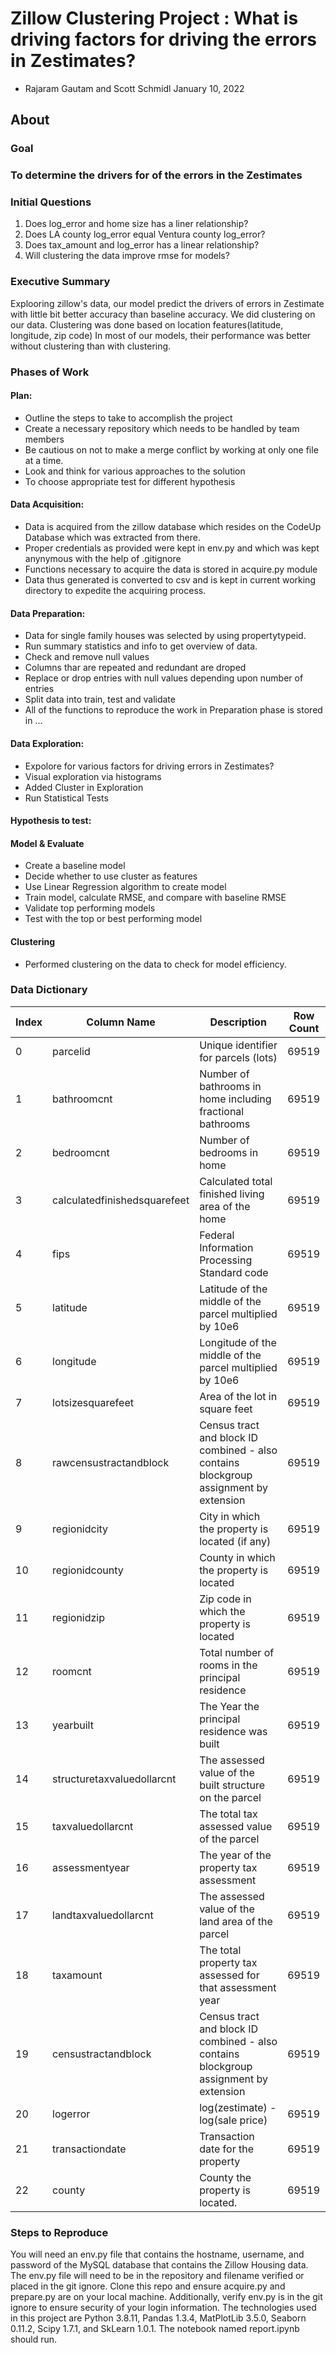 # Zillow Clustering Project : What is driving factors for driving the errors in Zestimates?
- Rajaram Gautam and Scott Schmidl             January 10, 2022


## About

### Goal
### To determine the drivers for of the errors in the Zestimates

### Initial Questions

1) Does log_error and home size has a liner relationship?
2) Does LA county log_error equal Ventura county log_error?
3) Does tax_amount and log_error has a linear relationship?
4) Will clustering the data improve rmse for models?

### Executive Summary
Explooring zillow's data, our model predict the drivers of errors in Zestimate with little bit better accuracy than baseline accuracy. We did clustering on our data. Clustering was done based on location features(latitude, longitude, zip code) In most of our models, their performance was better without clustering than with clustering.

### Phases of Work
#### Plan:
- Outline the steps to take to accomplish the project
- Create a necessary repository which needs to be handled by team members
- Be cautious on not to make a merge conflict by working at only one file at a time.
- Look and think for various approaches to the solution
- To choose appropriate test for different hypothesis

#### Data Acquisition:
- Data is acquired from the zillow database which resides on the CodeUp Database which was extracted from there.
- Proper credentials as provided were kept in env.py and which was kept anynymous with the help of .gitignore
- Functions necessary to acquire the data is stored in acquire.py module
- Data thus generated is converted to csv and is kept in current working directory to expedite the acquiring process.

#### Data Preparation:
- Data for single family houses was selected by using propertytypeid.
- Run summary statistics and info to get overview of data.
- Check and remove null values
- Columns thar are repeated and redundant are droped
- Replace or drop entries with null values depending upon number of entries
- Split data into train, test and validate
- All of the functions to reproduce the work in Preparation phase is stored in ...

#### Data Exploration:
- Expolore for various factors for driving errors in Zestimates?
- Visual exploration via histograms
- Added Cluster in Exploration
- Run Statistical Tests

#### Hypothesis to test:

#### Model & Evaluate
- Create a baseline model
- Decide whether to use cluster as features
- Use Linear Regression algorithm to create model
- Train model, calculate RMSE, and compare with baseline RMSE
- Validate top performing models
- Test with the top or best performing model

#### Clustering
- Performed clustering on the data to check for model efficiency.

### Data Dictionary

|Index | Column Name | Description | Row Count 
|---|---|---|---|
|0 |  parcelid                      | Unique identifier for parcels (lots)                                                  |69519
|1 |  bathroomcnt                   | Number of bathrooms in home including fractional bathrooms                            |69519
|2 |  bedroomcnt                    | Number of bedrooms in home                                                            |69519
|3 |  calculatedfinishedsquarefeet  | Calculated total finished living area of the home                                     |69519
|4 |  fips                          | Federal Information Processing Standard code                                          |69519
|5 |  latitude                      | Latitude of the middle of the parcel multiplied by 10e6                               |69519
|6 |  longitude                     | Longitude of the middle of the parcel multiplied by 10e6                              |69519
|7 |  lotsizesquarefeet             | Area of the lot in square feet                                                        |69519
|8 |  rawcensustractandblock        | Census tract and block ID combined - also contains blockgroup assignment by extension |69519
|9 |  regionidcity                  | City in which the property is located (if any)                                        |69519
|10|  regionidcounty                | County in which the property is located                                               |69519
|11|  regionidzip                   | Zip code in which the property is located                                             |69519
|12|  roomcnt                       | Total number of rooms in the principal residence                                      |69519
|13|  yearbuilt                     | The Year the principal residence was built                                            |69519
|14|  structuretaxvaluedollarcnt    | The assessed value of the built structure on the parcel                               |69519
|15|  taxvaluedollarcnt             | The total tax assessed value of the parcel                                            |69519
|16|  assessmentyear                | The year of the property tax assessment                                               |69519
|17|  landtaxvaluedollarcnt         | The assessed value of the land area of the parcel                                     |69519
|18|  taxamount                     | The total property tax assessed for that assessment year                              |69519
|19|  censustractandblock           | Census tract and block ID combined - also contains blockgroup assignment by extension |69519
|20|  logerror                      |log(zestimate) - log(sale price)                                                       |69519
|21|  transactiondate               |Transaction date for the property                                                      |69519
|22|  county                        |County the property is located.                                                        |69519




### Steps to Reproduce

You will need an env.py file that contains the hostname, username, and password of the MySQL database that contains the Zillow Housing data. The env.py file will need to be in the repository and filename verified or placed in the git ignore. Clone this repo and ensure acquire.py and prepare.py are on your local machine. Additionally, verify env.py is in the git ignore to ensure security of your login information. The technologies used in this project are Python 3.8.11, Pandas 1.3.4, MatPlotLib 3.5.0, Seaborn 0.11.2, Scipy 1.7.1, and SkLearn 1.0.1. The notebook named report.ipynb should run.
